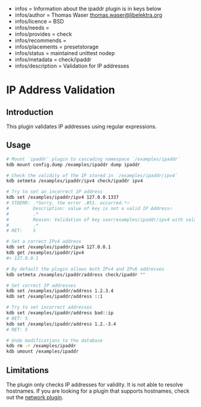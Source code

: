 - infos = Information about the ipaddr plugin is in keys below
- infos/author = Thomas Waser <thomas.waser@libelektra.org>
- infos/licence = BSD
- infos/needs =
- infos/provides = check
- infos/recommends =
- infos/placements = presetstorage
- infos/status = maintained unittest nodep
- infos/metadata = check/ipaddr
- infos/description = Validation for IP addresses

# IP Address Validation

## Introduction

This plugin validates IP addresses using regular expressions.

## Usage

```sh
# Mount `ipaddr` plugin to cascading namespace `/examples/ipaddr`
kdb mount config.dump /examples/ipaddr dump ipaddr

# Check the validity of the IP stored in `/examples/ipaddr/ipv4`
kdb setmeta /examples/ipaddr/ipv4 check/ipaddr ipv4

# Try to set an incorrect IP address
kdb set /examples/ipaddr/ipv4 127.0.0.1337
# STDERR: .*Sorry, the error .#51. occurred.*⏎
#         Description: value of key is not a valid IP Address⏎
#         .*
#         Reason: Validation of key user/examples/ipaddr/ipv4 with value 127.0.0.1337 failed⏎
#         .*
# RET:    5

# Set a correct IPv4 address
kdb set /examples/ipaddr/ipv4 127.0.0.1
kdb get /examples/ipaddr/ipv4
#> 127.0.0.1

# By default the plugin allows both IPv4 and IPv6 addresses
kdb setmeta /examples/ipaddr/address check/ipaddr ""

# Set correct IP addresses
kdb set /examples/ipaddr/address 1.2.3.4
kdb set /examples/ipaddr/address ::1

# Try to set incorrect addresses
kdb set /examples/ipaddr/address bad::ip
# RET: 5
kdb set /examples/ipaddr/address 1.2.-3.4
# RET: 5

# Undo modifications to the database
kdb rm -r /examples/ipaddr
kdb umount /examples/ipaddr
```

## Limitations

The plugin only checks IP addresses for validity. It is not able to resolve hostnames. If you are looking for a plugin that supports hostnames, check out the [network plugin](../network/).
